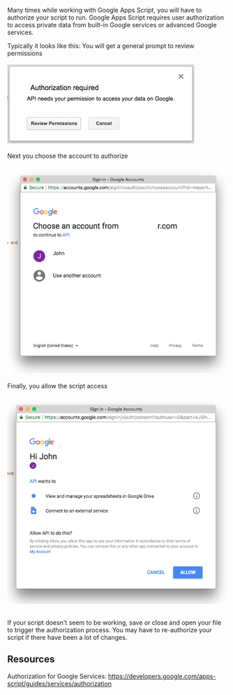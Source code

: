 Many times while working with Google Apps Script, you will have to authorize your script to run. Google Apps Script requires user authorization to access private data from built-in Google services or advanced Google services.

Typically it looks like this:
You will get a general prompt to review permissions<br /><br />
![Image of Authoization 1](auth1.png)<br /><br />
Next you choose the account to authorize<br /><br />
![Image of Authoization 1](auth2.png)<br /><br />
Finally, you allow the script access<br /><br />
![Image of Authoization 1](auth3.png)<br /><br />

If your script doesn't seem to be working, save or close and open your file to trigger the authorization process.
You may have to re-authorize your script if there have been a lot of changes.

## Resources

Authorization for Google Services: https://developers.google.com/apps-script/guides/services/authorization
